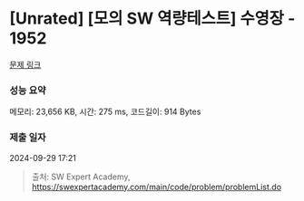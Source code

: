 # [Unrated] [모의 SW 역량테스트] 수영장 - 1952 

[문제 링크](https://swexpertacademy.com/main/code/problem/problemDetail.do?contestProbId=AV5PpFQaAQMDFAUq) 

### 성능 요약

메모리: 23,656 KB, 시간: 275 ms, 코드길이: 914 Bytes

### 제출 일자

2024-09-29 17:21



> 출처: SW Expert Academy, https://swexpertacademy.com/main/code/problem/problemList.do
